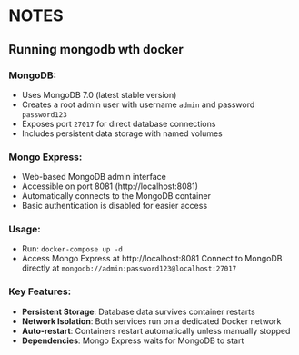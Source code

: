 # NOTES

## Running mongodb wth docker

### MongoDB:

- Uses MongoDB 7.0 (latest stable version)
- Creates a root admin user with username `admin` and password `password123`
- Exposes port `27017` for direct database connections
- Includes persistent data storage with named volumes

### Mongo Express:

- Web-based MongoDB admin interface
- Accessible on port 8081 (http://localhost:8081)
- Automatically connects to the MongoDB container
- Basic authentication is disabled for easier access

### Usage:

- Run: `docker-compose up -d`
- Access Mongo Express at http://localhost:8081
Connect to MongoDB directly at `mongodb://admin:password123@localhost:27017`

### Key Features:

- **Persistent Storage**: Database data survives container restarts
- **Network Isolation**: Both services run on a dedicated Docker network
- **Auto-restart**: Containers restart automatically unless manually stopped
- **Dependencies**: Mongo Express waits for MongoDB to start